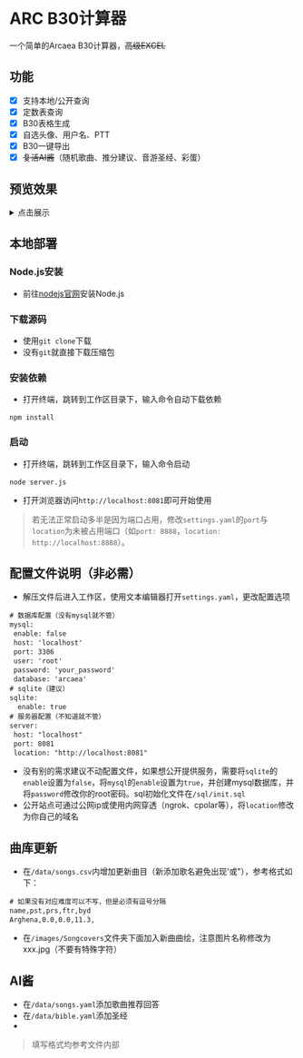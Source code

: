 # ARC B30计算器

一个简单的Arcaea B30计算器，~~高级EXCEL~~

## 功能

- [x] 支持本地/公开查询
- [x] 定数表查询
- [x] B30表格生成
- [x] 自选头像、用户名、PTT
- [x] B30一键导出
- [x] ~~复活AI酱~~（随机歌曲、推分建议、音游圣经、彩蛋）

## 预览效果

<details>
    <summary>点击展示</summary>
 
![images](./images/Screenshots/getscore.png)
![images](./images/Screenshots/b30.png)
![images](./images/Screenshots/AIchan.png)

</details>

## 本地部署

### Node.js安装

- 前往[nodejs官网](https://nodejs.org)安装Node.js
 
### 下载源码

- 使用`git clone`下载
- 没有`git`就直接下载压缩包

### 安装依赖

- 打开终端，跳转到工作区目录下，输入命令自动下载依赖

```
npm install
```

### 启动

- 打开终端，跳转到工作区目录下，输入命令启动

```
node server.js
```

- 打开浏览器访问`http://localhost:8081`即可开始使用

> 若无法正常启动多半是因为端口占用，修改`settings.yaml`的`port`与`location`为未被占用端口（如`port: 8888`，`location: http://localhost:8888`）。

## 配置文件说明（非必需）

- 解压文件后进入工作区，使用文本编辑器打开`settings.yaml`，更改配置选项

```
# 数据库配置（没有mysql就不管）
mysql:
 enable: false
 host: 'localhost'
 port: 3306
 user: 'root'
 password: 'your_password'
 database: 'arcaea'
# sqlite（建议）
sqlite:
  enable: true
# 服务器配置（不知道就不管）
server:
 host: "localhost"
 port: 8081
 location: "http://localhost:8081"
```

- 没有别的需求建议不动配置文件，如果想公开提供服务，需要将`sqlite`的`enable`设置为`false`，将`mysql`的`enable`设置为`true`，并创建mysql数据库，并将`password`修改你的root密码。sql初始化文件在`/sql/init.sql`
- 公开站点可通过公网ip或使用内网穿透（ngrok、cpolar等），将`location`修改为你自己的域名
## 曲库更新
- 在`/data/songs.csv`内增加更新曲目（新添加歌名避免出现'或"），参考格式如下：

```
# 如果没有对应难度可以不写，但是必须有逗号分隔
name,pst,prs,ftr,byd
Arghena,0.0,0.0,11.3,
```

- 在`/images/Songcovers`文件夹下面加入新曲曲绘，注意图片名称修改为xxx.jpg（不要有特殊字符）
## AI酱
- 在`/data/songs.yaml`添加歌曲推荐回答
- 在`/data/bible.yaml`添加圣经
- 
> 填写格式均参考文件内部


